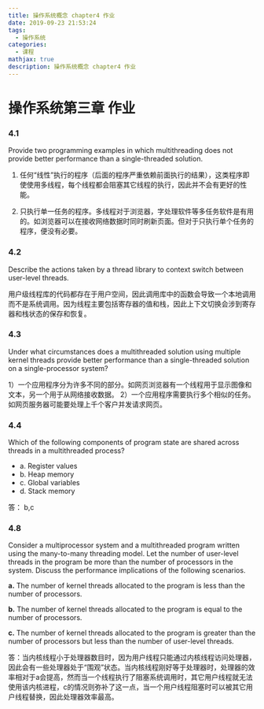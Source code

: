 ```yaml
---
title: 操作系统概念 chapter4 作业
date: 2019-09-23 21:53:24
tags:
  - 操作系统
categories:
  - 课程
mathjax: true
description: 操作系统概念 chapter4 作业
---
```

# 操作系统第三章 作业

### 4.1
Provide two programming examples in which multithreading does not provide better performance than a single-threaded solution.

1) 任何“线性”执行的程序（后面的程序严重依赖前面执行的结果），这类程序即使使用多线程，每个线程都会阻塞其它线程的执行，因此并不会有更好的性能。

2) 只执行单一任务的程序。多线程对于浏览器，字处理软件等多任务软件是有用的。如浏览器可以在接收网络数据时同时刷新页面。但对于只执行单个任务的程序，便没有必要。

### 4.2
Describe the actions taken by a thread library to context switch between user-level threads.

用户级线程库的代码都存在于用户空间，因此调用库中的函数会导致一个本地调用而不是系统调用。因为线程主要包括寄存器的值和栈，因此上下文切换会涉到寄存器和栈状态的保存和恢复。

### 4.3
Under what circumstances does a multithreaded solution using multiple kernel threads provide better performance than a single-threaded solution on a single-processor system?

1）一个应用程序分为许多不同的部分。如网页浏览器有一个线程用于显示图像和文本，另一个用于从网络接收数据。
2）一个应用程序需要执行多个相似的任务。如网页服务器可能要处理上千个客户并发请求网页。

### 4.4
Which of the following components of program state are shared across threads in a multithreaded process?

- a. Register values
- b. Heap memory
- c. Global variables
- d. Stack memory

答： b,c

### 4.8
Consider a multiprocessor system and a multithreaded program written using the
many-to-many threading model. Let the number of user-level threads in the program be more
than the number of processors in the system. Discuss the performance implications of the
following scenarios.

**a.** The number of kernel threads allocated to the program is less than the number of
processors.

**b.** The number of kernel threads allocated to the program is equal to the number of
processors.

**c.** The number of kernel threads allocated to the program is greater than the number of
processors but less than the number of user-level threads.

答：当内核线程小于处理器数目时，因为用户线程只能通过内核线程访问处理器，因此会有一些处理器处于“围观”状态。当内核线程刚好等于处理器时，处理器的效率相对于a会提高，然而当一个线程执行了阻塞系统调用时，其它用户线程就无法使用该内核进程，c的情况则弥补了这一点，当一个用户线程阻塞时可以被其它用户线程替换，因此处理器效率最高。